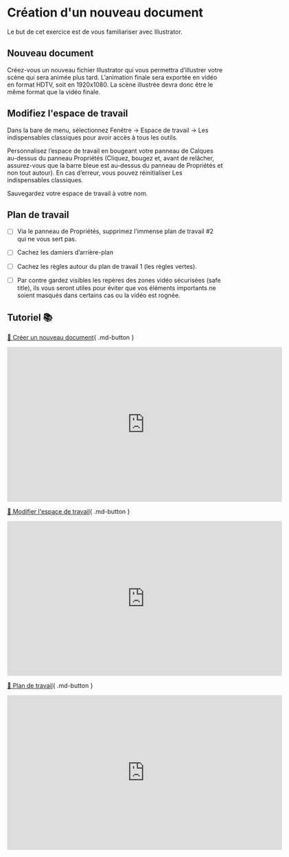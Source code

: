 # Création d'un nouveau document
Le but de cet exercice est de vous familiariser avec Illustrator.   
      

## Nouveau document

Créez-vous un nouveau fichier Illustrator qui vous permettra d’illustrer votre scène qui sera animée plus tard.  L’animation finale sera exportée en vidéo en format HDTV, soit en 1920x1080.  La scène illustrée devra donc être le même format que la vidéo finale.    


      

## Modifiez l'espace de travail 
Dans la bare de menu, sélectionnez Fenêtre -> Espace de travail -> Les indispensables classiques pour avoir accès à tous les outils.      

Personnalisez l’espace de travail en bougeant votre panneau de Calques au-dessus du panneau Propriétés (Cliquez, bougez et, avant de relâcher, assurez-vous que la barre bleue est au-dessus du panneau de Propriétés et non tout autour).  En cas d’erreur, vous pouvez réinitialiser Les indispensables classiques.     

Sauvegardez votre espace de travail à votre nom.    


      

## Plan de travail 
- [ ] Via le panneau de Propriétés, supprimez l’immense plan de travail #2 qui ne vous sert pas.
- [ ] Cachez les damiers d’arrière-plan
- [ ] Cachez les règles autour du plan de travail 1 (les règles vertes).
- [ ] Par contre gardez visibles les repères des zones vidéo sécurisées (safe title), ils vous seront utiles pour éviter que vos éléments importants ne soient masqués dans certains cas ou la vidéo est rognée.

      

## Tutoriel 📚
[📁 Créer un nouveau document](https://cmontmorency365.sharepoint.com/:v:/s/TIM-582214-Animation2d77/ES5ddJzsh91LrbRnu6N642EBaWL34-pCoxRj9pk49v7VGg?e=lIjbT1){ .md-button }       

<iframe src="https://cmontmorency365.sharepoint.com/sites/TIM-582214-Animation2d77/_layouts/15/embed.aspx?UniqueId=9c745d2e-87ec-4bdd-adb4-67bba37ae361&embed=%7B%22ust%22%3Atrue%2C%22hv%22%3A%22CopyEmbedCode%22%7D&referrer=StreamWebApp&referrerScenario=EmbedDialog.Create" width="640" height="360" frameborder="0" scrolling="no" allowfullscreen title="02_partir_un_projet_illustrator.mp4"></iframe>

[📁 Modifier l'espace de travail](https://cmontmorency365.sharepoint.com/:v:/s/TIM-582214-Animation2d77/EU9vhuwP9-FChhvKBO4eAkYBkOffUVN3oSVgvquohjvP-Q?e=oc2n0u){ .md-button }     

<iframe src="https://cmontmorency365.sharepoint.com/sites/TIM-582214-Animation2d77/_layouts/15/embed.aspx?UniqueId=ec866f4f-f70f-42e1-861b-ca04ee1e0246&embed=%7B%22ust%22%3Atrue%2C%22hv%22%3A%22CopyEmbedCode%22%7D&referrer=StreamWebApp&referrerScenario=EmbedDialog.Create" width="640" height="360" frameborder="0" scrolling="no" allowfullscreen title="04_espace_de_travail.mp4"></iframe>    

[📁 Plan de travail](https://cmontmorency365.sharepoint.com/:v:/s/TIM-582214-Animation2d77/ETw2wfv38RlKsRFtHQip1aEB9x3zN4ainpbDqGPK9q-ImQ?e=QWYmAF){ .md-button }     

<iframe src="https://cmontmorency365.sharepoint.com/sites/TIM-582214-Animation2d77/_layouts/15/embed.aspx?UniqueId=fbc1363c-f1f7-4a19-b111-6d1d08a9d5a1&embed=%7B%22ust%22%3Atrue%2C%22hv%22%3A%22CopyEmbedCode%22%7D&referrer=StreamWebApp&referrerScenario=EmbedDialog.Create" width="640" height="360" frameborder="0" scrolling="no" allowfullscreen title="07_panneau_propriete_format_plan_travail.mp4"></iframe>
    
